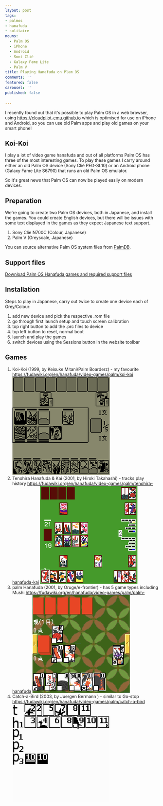 ```yaml
---
layout: post
tags:
- palmos
- hanafuda
- solitaire
nouns:
  - Palm OS
  - iPhone
  - Android
  - Sont Clié
  - Galaxy Fame Lite
  - Palm V
title: Playing Hanafuda on Plam OS
comments: ''
featured: false
carousel: ''
published: false

---
```


I recently found out that it's possible to play Palm OS in a web browser, using https://cloudpilot-emu.github.io which is optimised for use on iPhone and Android, so you can use old Palm apps and play old games on your smart phone!

## Koi-Koi

I play a lot of video game hanafuda and out of all platforms Palm OS has three of the most interesting games. To play these games I carry around either an old Palm OS device (Sony Clié PEG-SL10) or an Android phone (Galaxy Fame Lite S6790) that runs an old Palm OS emulator.

So it's great news that Palm  OS can now be played easily on modern devices.

## Preparation

We're going to create two Palm OS devices, both in Japanese, and install the games. You could create English devices, but there will be issues with some text displayed in the games as they expect Japanese text support.

1. Sony Clie N700C (Colour, Japanese)
2. Palm V (Greyscale, Japanese)

You can source alternative Palm OS system files from [PalmDB](https://palmdb.net/app/palm-roms-complete).

## Support files

[Download Palm OS Hanafuda games and required support files](https://www.dropbox.com/s/b2obo97hlbb89n5/Palm%20OS%20Hanafuda%20games.zip?dl=0)

## Installation

Steps to play in Japanese, carry out twice to create one device each of Grey/Colour:

1. add new device and pick the respective .rom file
2. go through first launch setup and touch screen calibration
3. top right button to add the .prc files to device
4. top left button to reset, normal boot
5. launch and play the games 
6. switch devices using the Sessions button in the website toolbar

## Games
1. Koi-Koi (1999, by Keisuke Mitani/Palm Boarderz) - my favourite
    https://fudawiki.org/en/hanafuda/video-games/palm/koi-koi
    ![PNG](/images/posts/palmos-hanafuda-1.png#pixel "Koi-Koi")
2. Tenohira Hanafuda & Kai (2001, by Hiroki Takahashi) - tracks play history
    https://fudawiki.org/en/hanafuda/video-games/palm/tenohira-hanafuda-kai
    ![PNG](/images/posts/palmos-hanafuda-2.png#pixel "Tenohira Hanafuda Kai")
3. palm Hanafuda (2001, by Oruge/e-frontier) - has 5 game types including Mushi
    https://fudawiki.org/en/hanafuda/video-games/palm/palm-hanafuda
    ![PNG](/images/posts/palmos-hanafuda-3.png#pixel "palm Hanafuda")
4. Catch-a-Bird (2003, by Juergen Bermann ) - similar to Go-stop
    https://fudawiki.org/en/hanafuda/video-games/palm/catch-a-bird 
    ![PNG](/images/posts/palmos-hanafuda-4.png#pixel "Catch-a-Bird")
